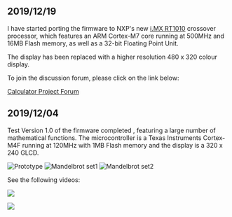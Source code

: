 ## 2019/12/19

I have started porting the firmware to NXP's new [i.MX RT1010](https://www.nxp.com/design/development-boards/i.mx-evaluation-and-development-boards/i.mx-rt1010-evaluation-kit:MIMXRT1010-EVK) 
crossover processor, which features an ARM Cortex-M7 core running at 500MHz and 16MB Flash memory, as well as a 32-bit Floating Point Unit. 

The display has been replaced with a higher resolution 480 x 320 colour display.

To join the discussion forum, please click on the link below:  

[Calculator Project Forum](https://groups.io/g/mycalculator)

## 2019/12/04

Test Version 1.0 of the firmware completed , featuring a large number of mathematical functions.
The microcontroller is a Texas Instruments Cortex-M4F running at 120MHz with 1MB Flash memory and the display is a 320 x 240 GLCD. 

![Prototype](https://live.staticflickr.com/65535/49206023653_9760183c1b.jpg) 
![Mandelbrot set1](https://live.staticflickr.com/65535/49136352892_b0159df85d_w.jpg) ![Mandelbrot set2](https://live.staticflickr.com/65535/49206026533_c374309a02_w.jpg)

See the following videos:

[![](http://img.youtube.com/vi/Ev7-7Hwkang/0.jpg)](http://www.youtube.com/watch?v=Ev7-7Hwkang "Drawing Fractals 1 - The Mandelbrot set Part 1")

[![](http://img.youtube.com/vi/rj_wxCEUXyc/0.jpg)](http://www.youtube.com/watch?v=rj_wxCEUXyc "Drawing Fractals 2 - The Mandelbrot set Part 2")



